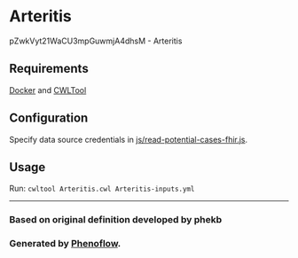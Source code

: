 # Arteritis

pZwkVyt21WaCU3mpGuwmjA4dhsM - Arteritis

## Requirements

[Docker](https://docs.docker.com/install/) and [CWLTool](https://github.com/common-workflow-language/cwltool#install)

## Configuration

Specify data source credentials in [js/read-potential-cases-fhir.js](js/read-potential-cases-fhir.js).

## Usage

Run: `cwltool Arteritis.cwl Arteritis-inputs.yml`

***

### Based on original definition developed by phekb
### Generated by [Phenoflow](https://kclhi.org/phenoflow).
